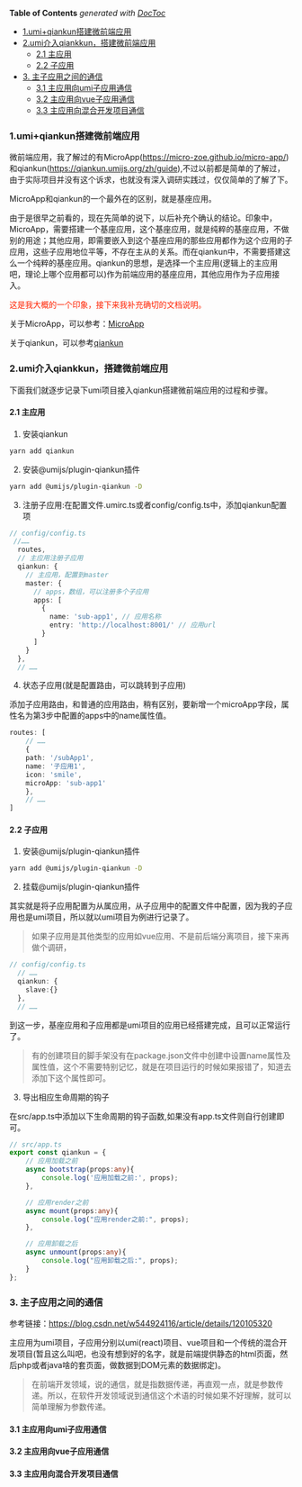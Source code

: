 <!-- START doctoc generated TOC please keep comment here to allow auto update -->
<!-- DON'T EDIT THIS SECTION, INSTEAD RE-RUN doctoc TO UPDATE -->
**Table of Contents**  *generated with [DocToc](https://github.com/thlorenz/doctoc)*

- [1.umi+qiankun搭建微前端应用](#1umiqiankun%E6%90%AD%E5%BB%BA%E5%BE%AE%E5%89%8D%E7%AB%AF%E5%BA%94%E7%94%A8)
- [2.umi介入qiankkun，搭建微前端应用](#2umi%E4%BB%8B%E5%85%A5qiankkun%E6%90%AD%E5%BB%BA%E5%BE%AE%E5%89%8D%E7%AB%AF%E5%BA%94%E7%94%A8)
  - [2.1 主应用](#21-%E4%B8%BB%E5%BA%94%E7%94%A8)
  - [2.2 子应用](#22-%E5%AD%90%E5%BA%94%E7%94%A8)
- [3. 主子应用之间的通信](#3-%E4%B8%BB%E5%AD%90%E5%BA%94%E7%94%A8%E4%B9%8B%E9%97%B4%E7%9A%84%E9%80%9A%E4%BF%A1)
  - [3.1 主应用向umi子应用通信](#31-%E4%B8%BB%E5%BA%94%E7%94%A8%E5%90%91umi%E5%AD%90%E5%BA%94%E7%94%A8%E9%80%9A%E4%BF%A1)
  - [3.2 主应用向vue子应用通信](#32-%E4%B8%BB%E5%BA%94%E7%94%A8%E5%90%91vue%E5%AD%90%E5%BA%94%E7%94%A8%E9%80%9A%E4%BF%A1)
  - [3.3 主应用向混合开发项目通信](#33-%E4%B8%BB%E5%BA%94%E7%94%A8%E5%90%91%E6%B7%B7%E5%90%88%E5%BC%80%E5%8F%91%E9%A1%B9%E7%9B%AE%E9%80%9A%E4%BF%A1)

<!-- END doctoc generated TOC please keep comment here to allow auto update -->

### 1.umi+qiankun搭建微前端应用

微前端应用，我了解过的有MicroApp(https://micro-zoe.github.io/micro-app/)和qiankun(https://qiankun.umijs.org/zh/guide),不过以前都是简单的了解过，由于实际项目并没有这个诉求，也就没有深入调研实践过，仅仅简单的了解了下。

MicroApp和qiankun的一个最外在的区别，就是基座应用。

由于是很早之前看的，现在先简单的说下，以后补充个确认的结论。印象中，MicroApp，需要搭建一个基座应用，这个基座应用，就是纯粹的基座应用，不做别的用途；其他应用，即需要嵌入到这个基座应用的那些应用都作为这个应用的子应用，这些子应用地位平等，不存在主从的关系。而在qiankun中，不需要搭建这么一个纯粹的基座应用。qiankun的思想，是选择一个主应用(逻辑上的主应用吧，理论上哪个应用都可以)作为前端应用的基座应用，其他应用作为子应用接入。

<font color="#f20">这是我大概的一个印象，接下来我补充确切的文档说明。</font>

关于MicroApp，可以参考：[MicroApp](../%E6%9E%B6%E6%9E%84%E4%B8%8E%E8%AE%BE%E8%AE%A1/%E5%BE%AE%E5%89%8D%E7%AB%AF.md)

关于qiankun，可以参考[qiankun](../%E6%9E%B6%E6%9E%84%E4%B8%8E%E8%AE%BE%E8%AE%A1/qiankun.md)

### 2.umi介入qiankkun，搭建微前端应用

下面我们就逐步记录下umi项目接入qiankun搭建微前端应用的过程和步骤。

#### 2.1 主应用

1. 安装qiankun

```bash
yarn add qiankun
```

2. 安装@umijs/plugin-qiankun插件

```bash
yarn add @umijs/plugin-qiankun -D
```

3. 注册子应用:在配置文件.umirc.ts或者config/config.ts中，添加qiankun配置项

```ts
// config/config.ts
 //……
  routes,
  // 主应用注册子应用
  qiankun: {
    // 主应用，配置到master
    master: {
      // apps，数组，可以注册多个子应用
      apps: [
        {
          name: 'sub-app1', // 应用名称
          entry: 'http://localhost:8001/' // 应用url
        }
      ]
    }
  },
  // ……
```

4. 状态子应用(就是配置路由，可以跳转到子应用)

添加子应用路由，和普通的应用路由，稍有区别，要新增一个microApp字段，属性名为第3步中配置的apps中的name属性值。

```ts
routes: [
    // ……
    {
    path: '/subApp1',
    name: '子应用1',
    icon: 'smile',
    microApp: 'sub-app1'
    },
    // ……
]
```

#### 2.2 子应用

1. 安装@umijs/plugin-qiankun插件

```bash
yarn add @umijs/plugin-qiankun -D
```

2. 挂载@umijs/plugin-qiankun插件

其实就是将子应用配置为从属应用，从子应用中的配置文件中配置，因为我的子应用也是umi项目，所以就以umi项目为例进行记录了。

> 如果子应用是其他类型的应用如vue应用、不是前后端分离项目，接下来再做个调研，

```ts
// config/config.ts
  // ……
  qiankun: {
    slave:{}
  },
  // ……
```

到这一步，基座应用和子应用都是umi项目的应用已经搭建完成，且可以正常运行了。

> 有的创建项目的脚手架没有在package.json文件中创建中设置name属性及属性值，这个不需要特别记忆，就是在项目运行的时候如果报错了，知道去添加下这个属性即可。

3. 导出相应生命周期的钩子

在src/app.ts中添加以下生命周期的钩子函数,如果没有app.ts文件则自行创建即可。

```ts
// src/app.ts
export const qiankun = {
    // 应用加载之前
    async bootstrap(props:any){
        console.log('应用加载之前:', props);
    },

    // 应用render之前
    async mount(props:any){
        console.log("应用render之前:", props);
    },

    // 应用卸载之后
    async unmount(props:any){
        console.log("应用卸载之后:", props);
    }
};
```

### 3. 主子应用之间的通信

参考链接：https://blog.csdn.net/w544924116/article/details/120105320

主应用为umi项目，子应用分别以umi(react)项目、vue项目和一个传统的混合开发项目(暂且这么叫吧，也没有想到好的名字，就是前端提供静态的html页面，然后php或者java啥的套页面，做数据到DOM元素的数据绑定)。

> 在前端开发领域，说的通信，就是指数据传递，再直观一点，就是参数传递。所以，在软件开发领域说到通信这个术语的时候如果不好理解，就可以简单理解为参数传递。

#### 3.1 主应用向umi子应用通信


#### 3.2 主应用向vue子应用通信

#### 3.3 主应用向混合开发项目通信